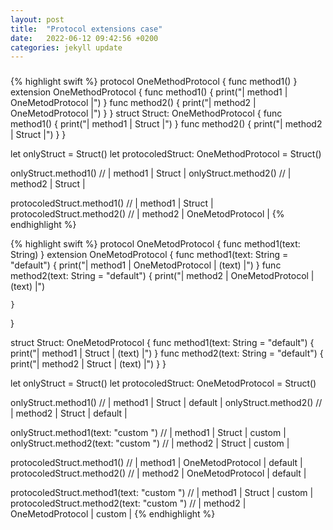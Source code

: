 ```yaml
---
layout: post
title:  "Protocol extensions case"
date:   2022-06-12 09:42:56 +0200
categories: jekyll update
---
```


### 

{% highlight swift %}
protocol OneMethodProtocol {
    func method1()
}
extension OneMethodProtocol {
    func method1() {
        print("| method1 | OneMetodProtocol |")
    }
    func method2() {
        print("| method2 | OneMetodProtocol |")
    }
}
struct Struct: OneMethodProtocol {
    func method1() {
        print("| method1 | Struct           |")
    }
    func method2() {
        print("| method2 | Struct           |")
    }
}

let onlyStruct = Struct()
let protocoledStruct: OneMethodProtocol = Struct()

onlyStruct.method1()       // | method1 | Struct           |
onlyStruct.method2()       // | method2 | Struct           |

protocoledStruct.method1() // | method1 | Struct           |
protocoledStruct.method2() // | method2 | OneMetodProtocol |
{% endhighlight %}

{% highlight swift %}
protocol OneMetodProtocol {
    func method1(text: String)
}
extension OneMetodProtocol {
    func method1(text: String = "default") {
        print("| method1 | OneMetodProtocol | \(text) |")
    }
    func method2(text: String = "default") {
        print("| method2 | OneMetodProtocol | \(text) |")

    }
}

struct Struct: OneMetodProtocol {
    func method1(text: String = "default") {
        print("| method1 | Struct           | \(text) |")
    }
    func method2(text: String = "default") {
        print("| method2 | Struct           | \(text) |")
    }
}

let onlyStruct = Struct()
let protocoledStruct: OneMetodProtocol = Struct()

onlyStruct.method1()                      // | method1 | Struct           | default |
onlyStruct.method2()                      // | method2 | Struct           | default |

onlyStruct.method1(text: "custom ")       // | method1 | Struct           | custom  |
onlyStruct.method2(text: "custom ")       // | method2 | Struct           | custom  |

protocoledStruct.method1()                // | method1 | OneMetodProtocol | default |
protocoledStruct.method2()                // | method2 | OneMetodProtocol | default |

protocoledStruct.method1(text: "custom ") // | method1 | Struct           | custom  |
protocoledStruct.method2(text: "custom ") // | method2 | OneMetodProtocol | custom  |
{% endhighlight %}





